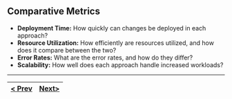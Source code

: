 ## Comparative Metrics


*   **Deployment Time:** How quickly can changes be deployed in each approach?
*   **Resource Utilization:** How efficiently are resources utilized, and how does it compare between the two?
*   **Error Rates:** What are the error rates, and how do they differ?
*   **Scalability:** How well does each approach handle increased workloads?

---
|[< Prev](s7.md) | [Next>](s9.md)|
|----------------|---------------|
<!-- pagebreak -->
